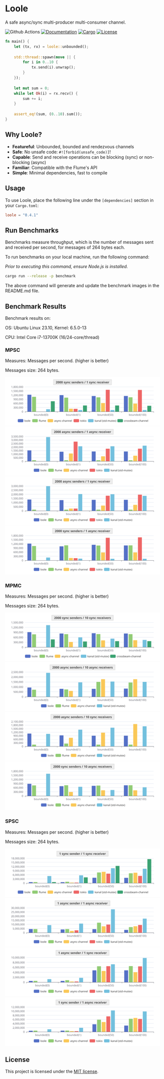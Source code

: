 # Loole

A safe async/sync multi-producer multi-consumer channel.

![Github Actions](https://github.com/mahdi-shojaee/loole/actions/workflows/rust.yml/badge.svg?branch=master)
[![Documentation](https://docs.rs/loole/badge.svg)](https://docs.rs/loole)
[![Cargo](https://img.shields.io/crates/v/loole.svg)](https://crates.io/crates/loole)
[![License](https://img.shields.io/badge/license-MIT-blue)](https://github.com/mahdi-shojaee/loole)

```rust
fn main() {
    let (tx, rx) = loole::unbounded();

    std::thread::spawn(move || {
        for i in 0..10 {
            tx.send(i).unwrap();
        }
    });

    let mut sum = 0;
    while let Ok(i) = rx.recv() {
        sum += i;
    }

    assert_eq!(sum, (0..10).sum());
}
```

## Why Loole?

* **Featureful**: Unbounded, bounded and rendezvous channels
* **Safe**: No unsafe code: `#![forbid(unsafe_code)]`!
* **Capable**: Send and receive operations can be blocking (sync) or non-blocking (async)
* **Familiar**: Compatible with the Flume's API
* **Simple**: Minimal dependencies, fast to compile

## Usage

To use Loole, place the following line under the `[dependencies]` section in your `Cargo.toml`:

```toml
loole = "0.4.1"
```

## Run Benchmarks

Benchmarks measure throughput, which is the number of messages sent and received per second, for messages of 264 bytes each.

To run benchmarks on your local machine, run the following command:

_Prior to executing this command, ensure Node.js is installed._

```bash
cargo run --release -p benchmark
```

The above command will generate and update the benchmark images in the README.md file.

## Benchmark Results

Benchmark results on:

OS: Ubuntu Linux 23.10, Kernel: 6.5.0-13

CPU: Intel Core i7-13700K (16/24-core/thread)

### MPSC

Measures: Messages per second. (higher is better)

Messages size: 264 bytes.

![MPSC: sync-sync](benchmark/charts/images/mpsc-sync-sync.svg)
![MPSC: async-async](benchmark/charts/images/mpsc-async-async.svg)
![MPSC: async-sync](benchmark/charts/images/mpsc-async-sync.svg)
![MPSC: sync-async](benchmark/charts/images/mpsc-sync-async.svg)

### MPMC

Measures: Messages per second. (higher is better)

Messages size: 264 bytes.

![MPMC: sync-sync](benchmark/charts/images/mpmc-sync-sync.svg)
![MPMC: async-async](benchmark/charts/images/mpmc-async-async.svg)
![MPMC: async-sync](benchmark/charts/images/mpmc-async-sync.svg)
![MPMC: sync-async](benchmark/charts/images/mpmc-sync-async.svg)

### SPSC

Measures: Messages per second. (higher is better)

Messages size: 264 bytes.

![SPSC: sync-sync](benchmark/charts/images/spsc-sync-sync.svg)
![SPSC: async-async](benchmark/charts/images/spsc-async-async.svg)
![SPSC: async-sync](benchmark/charts/images/spsc-async-sync.svg)
![SPSC: sync-async](benchmark/charts/images/spsc-sync-async.svg)

## License

This project is licensed under the [MIT license].

[MIT license]: https://github.com/mahdi-shojaee/loole/blob/master/LICENSE
